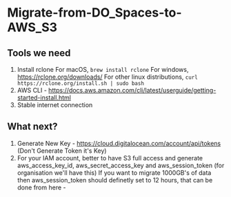 # Migrate-from-DO_Spaces-to-AWS_S3
## Tools we need
1. Install rclone 
    For macOS, `brew install rclone` 
    For windows, https://rclone.org/downloads/
    For other linux distributions, `curl https://rclone.org/install.sh | sudo bash`
2. AWS CLI - https://docs.aws.amazon.com/cli/latest/userguide/getting-started-install.html
3. Stable internet connection

## What next?
1. Generate New Key - https://cloud.digitalocean.com/account/api/tokens (Don't Generate Token it's Key)
2. For your IAM account, better to have S3 full access and generate aws_access_key_id, aws_secret_access_key and aws_session_token (for organisation we'll have this)
    If you want to migrate 1000GB's of data then aws_session_token should definetly set to 12 hours, that can be done from here - 
